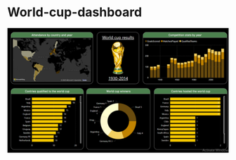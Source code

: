 # World-cup-dashboard

![Example Image](https://github.com/Hoangnam25012004/World-cup-dashboard/blob/main/Source/Dashboard.png)
